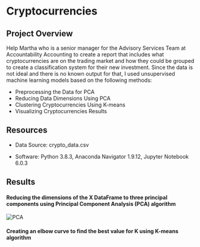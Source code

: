 # Cryptocurrencies

## Project Overview

Help Martha who is a senior manager for the Advisory Services Team at Accountability Accounting to create a report that includes what cryptocurrencies are on the trading market and how they could be grouped to create a classification system for their new investment. Since the data is not ideal and there is no known output for that, I used unsupervised 
machine learning models based on the following methods:

  - Preprocessing the Data for PCA
  - Reducing Data Dimensions Using PCA
  - Clustering Cryptocurrencies Using K-means
  - Visualizing Cryptocurrencies Results

## Resources

- Data Source: crypto_data.csv

- Software: Python 3.8.3, Anaconda Navigator 1.9.12, Jupyter Notebook 6.0.3


## Results

#### Reducing the dimensions of the X DataFrame to three principal components using Principal Component Analysis (PCA) algorithm


  ![PCA](https://user-images.githubusercontent.com/71282697/107097165-30341200-67c1-11eb-8c7b-3ed6e31074d1.png)
  
  
#### Creating an elbow curve to find the best value for K using K-means algorithm


